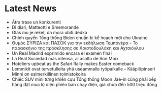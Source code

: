 # Latest News
-  Ātra trase un konkurenti
-  Di diari, Matteotti e Smemorande
-  Glas mu je rekel, da mora ubiti dedka
-  Chính quyền Tổng thống Biden chuẩn bị kế hoạch mới cho Ukraine
-  Θυμός ΣΥΡΙΖΑ και ΠΑΣΟΚ για την εκδήλωση Τεμπονέρα - Το παρασκήνιο της πρόσκλησης σε Χριστοδουλάκη και Αχτσιόγλου
-  Un Real Madrid exprimido encara el examen final
-  La Real Sociedad más intensa, al asalto de Son Moix
-  Hoteliers upbeat as the Safari Rally makes Easter comeback
-  Lemmikit ovat tervetulleita yhä useammalle työpaikalle – Kääpiöpinseri Minni on esimerkillinen toimistokoira
-  Chiếc SUV mini từng khiến cựu Tổng thống Moon Jae-in cũng phải xếp hàng đặt mua lộ diện phiên bản chạy điện, giá chưa đến 500 triệu đồng
